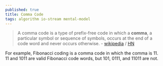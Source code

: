 ```yaml
---
published: true
title: Comma Code
tags: algorithm io-stream mental-model
---
```

> A comma code is a type of prefix-free code in which a **comma**, a particular symbol or sequence of symbols, occurs at the end of a code word and never occurs otherwise. - [wikipedia](https://en.wikipedia.org/wiki/Comma_code) / [HN](https://news.ycombinator.com/item?id=27727214)

For example, Fibonacci coding is a comma code in which the comma is 11. 11 and 1011 are valid Fibonacci code words, but 101, 0111, and 11011 are not.
